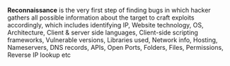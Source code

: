 **Reconnaissance** is the very first step of finding bugs in which hacker gathers all possible information about the target to craft exploits accordingly, which includes identifying IP, Website technology, OS, Architecture, Client & server side languages, Client-side scripting frameworks, Vulnerable versions, Libraries used, Network info, Hosting, Nameservers, DNS records, APIs, Open Ports, Folders, Files, Permissions, Reverse IP lookup etc
